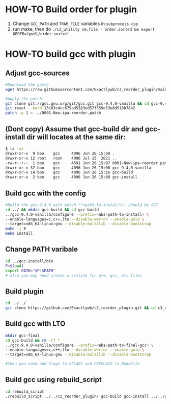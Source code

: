 # HOW-TO Build order for plugin
1. Change `GCC_PATH` and `TRAM_FILE` variables in `subprocess.cpp`
2. run make, then do `./c3_utility nm.file - order.sorted && export ORDER=(pwd)/order.sorted`

# HOW-TO build gcc with plugin

## Adjust gcc-sources
```bash
#Download the patch
wget https://raw.githubusercontent.com/Exactlywb/c3_reorder_plugin/main/0001-New-ipa-reorder.patch

#Apply the patch
git clone git://gcc.gnu.org/git/gcc.git gcc-9.4.0-vanilla && cd gcc-9.4.0-vanilla
git reset --hard 13c83c4cc679ad5383ed57f359e53e8d518b7842
patch -p 1 < ../0001-New-ipa-reorder.patch
```

## (Dont copy) Assume that gcc-build dir and gcc-install dir will locates at the same dir:
```bash
$ ls -al
drwxr-xr-x  9 boo    gcc     4096 Jun 26 15:08 .
drwxr-xr-x 12 root   root    4096 Jul 15  2021 ..
-rw-r--r--  1 boo    gcc     4591 Jun 26 15:07 0001-New-ipa-reorder.patch
drwxr-xr-x 37 boo    gcc     4096 Jun 26 15:06 gcc-9.4.0-vanilla
drwxr-xr-x 14 boo    gcc     4096 Jun 26 15:16 gcc-build
drwxr-xr-x  2 boo    gcc     4096 Jun 26 15:08 gcc-install
```

## Build gcc with the config
```bash
#Build the gcc-9.4.0 with patch !!<path-to-install>!! should be SET
cd ../ && mkdir gcc-build && cd gcc-build
../gcc-9.4.0-vanilla/configure --prefix=<abs-path-to-install> \
--enable-languages=c,c++,lto --disable-werror --enable-gold \
--target=x86_64-linux-gnu --disable-multilib --disable-bootstrap
make -j 8
make install
```

## Change PATH varibale
```bash
cd ../gcc-install/bin
P=$(pwd)
export PATH="$P:$PATH"
# also you may need create a simlink for g++, gcc, etc files
```

## Build plugin
```bash
cd ../../
git clone https://github.com/Exactlywb/c3_reorder_plugin.git && cd c3_reorder_plugin && make && cd ../
```

## Build gcc with LTO
```bash
mkdir gcc-final
cd gcc-build && rm -rf *
../gcc-9.4.0-vanilla/configure --prefix=<abs-path-to-final-gcc> \
--enable-languages=c,c++,lto --disable-werror --enable-gold \
--target=x86_64-linux-gnu --disable-multilib --disable-bootstrap

#then you need add flags to CFLAGS and CXXFLAGS in Makefile
```

## Build gcc using rebuild_script

```bash
cd rebuild_script
./rebuild_script ../../c3_reorder_plugin/ gcc-build gcc-install ../../gcc-9.4.0/
```
